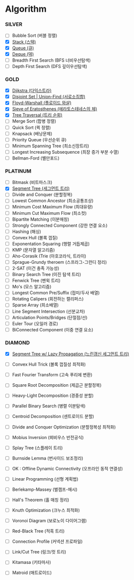 # Algorithm

### SILVER
- [ ] Bubble Sort (버블 정렬)
- [X] [Stack (스택)][stack]
- [X] [Queue (큐)][queue]
- [X] [Deque (덱)][deque]
- [ ] Breadth First Search (BFS 너비우선탐색)
- [ ] Depth First Search (DFS 깊이우선탐색)
### GOLD
- [X] [Dijkstra (다익스트라)][dijkstra]
- [X] [Disjoint Set | Union-Find (서로소집합)][union_find]
- [X] [Floyd-Warshall (플로이드 와샬)][floyd_warshall]
- [X] [Sieve of Eratosthenes (에라토스테네스의 체)][Sieve_of_Eratosthenes]
- [X] [Tree Traversal (트리 순회)][Tree_Traversal]
- [ ] Merge Sort (합병 정렬)
- [ ] Quick Sort (퀵 정렬)
- [ ] Knapsack (배낭문제)
- [ ] Priority Queue (우선순위 큐)
- [ ] Minimum Spanning Tree (최소신장트리)
- [ ] Longest Increasing Subsequence (최장 증가 부분 수열)
- [ ] Bellman-Ford (벨만포드)
### PLATINUM
- [ ] Bitmask (비트마스크)
- [X] [Segment Tree (세그먼트 트리)][segment_tree]
- [ ] Divide and Conquer (분할정복)
- [ ] Lowest Common Ancestor (최소공통조상)
- [ ] Minimum Cost Maximum Flow (최대유량)
- [ ] Minimum Cut Maximum Flow (최소컷)
- [ ] Bipartite Matching (이분매칭)
- [ ] Strongly Connected Component (강한 연결 요소)
- [ ] Hashing (해싱)
- [ ] Convex Hull (볼록 껍질)
- [ ] Exponentation Squaring (행렬 거듭제곱)
- [ ] KMP (문자열 알고리즘)
- [ ] Aho-Corasik (Trie (아호코라식, 트라이)
- [ ] Sprague-Grundy theroem (스프라그-그런디 정리)
- [ ] 2-SAT (이건 충족 가능성)
- [ ] Binary Search Tree (이진 탐색 트리)
- [ ] Fenwick Tree (펜윅 트리)
- [ ] Mo's (모스 알고리즘)
- [ ] Longest Common Pre/Suffix (접미/두사 배열)
- [ ] Rotating Calipers (회전하는 캘리퍼스)
- [ ] Sparse Array (희소배열)
- [ ] Line Segment Intersection (선분교차)
- [ ] Articulation Points/Bridges (단절점/선)
- [ ]  Euler Tour (오일러 경로)
- [ ] BiConnected Component (이중 연결 요소)
### DIAMOND
- [X] [Segment Tree w/ Lazy Propagation (느린갱신 세그먼트 트리)][lazy_propagation]
- [ ] Convex Hull Trick (볼록 껍질성 최적화)
- [ ] Fast Fourier Transform (고속 푸리에 변환)
- [ ] Square Root Decomposition (제곱근 분할정복)
- [ ] Heavy-Light Decomposition (경중성 분할)
- [ ] Parallel Binary Search (병렬 이분탐색)
- [ ] Centroid Decomposition (센트로이드 분할)
- [ ] Divide and Conquer Optimization (분할정복성 최적화)
- [ ] Mobius Inversion (뫼비우스 반전공식)
- [ ] Splay Tree (스플레이 트리)
- [ ] Burnside Lemma (번사이드 보조정리)
- [ ] OK : Offline Dynamic Connectivity (오프라인 동적 연결성)
- [ ] Linear Programming (선형 계획법)
- [ ] Berlekamp-Massey (벌캠프-매시)
- [ ] Hall's Theorem (홀 매칭 정리)
- [ ] Knuth Optimization (크누스 최적화)
- [ ] Voronoi Diagram (보로노이 다이어그램)
- [ ] Red-Black Tree (적흑 트리)
- [ ] Connection Profile (커넥션 프로파일)
- [ ] Link/Cut Tree (링크/컷 트리)
- [ ] Kitamasa (키타마사)
- [ ] Matroid (매트로이드)


[dijkstra]: https://github.com/jiho5993/Algorithm/blob/master/dijkstra/dijkstra.cpp
[union_find]: https://github.com/jiho5993/Algorithm/blob/master/Union-Find/Union_Find.cpp
[segment_tree]: https://github.com/jiho5993/Algorithm/blob/master/Segment%20Tree/SegmentTree.cpp
[lazy_propagation]: https://github.com/jiho5993/Algorithm/blob/master/Segment%20Tree/lazy_propagation.cpp
[floyd_warshall]: https://github.com/jiho5993/Algorithm/blob/master/Floyd%20Warshall/Floyd_Warshall.cpp
[Sieve_of_Eratosthenes]: https://github.com/jiho5993/Algorithm/blob/master/Sieve%20of%20Eratosthenes/eratos.cpp
[Tree_Traversal]: https://github.com/jiho5993/Algorithm/blob/master/Tree%20Traversal/Tree_Traversal.cpp
[stack]: https://github.com/jiho5993/Algorithm/blob/master/Stack/Stack.cpp
[queue]: https://github.com/jiho5993/Algorithm/blob/master/Queue/Queue.cpp
[deque]: https://github.com/jiho5993/Algorithm/blob/master/Deque/Deque.cpp